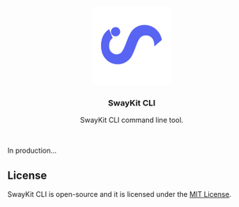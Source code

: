 <div align="center">
  <img src="./.github/assets/logo-color.png" height="160" alt="Logo">
  <h3>SwayKit CLI</h3>
  <p align="center">
    SwayKit CLI command line tool.
  </p>
  <br>
</div>

In production...

## License

SwayKit CLI is open-source and it is licensed under the
[MIT License](https://github.com/Swayfy/sway-kit/core/blob/main/LICENSE).
